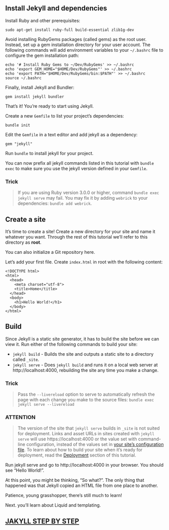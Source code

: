 

## Install Jekyll and dependencies

Install Ruby and other prerequisites:

    sudo apt-get install ruby-full build-essential zlib1g-dev

Avoid installing RubyGems packages (called gems) as the root user. Instead, set up a gem installation directory for your user account. The following commands will add environment variables to your `~/.bashrc` file to configure the gem installation path:

    echo '# Install Ruby Gems to ~/Dev/RubyGems' >> ~/.bashrc
    echo 'export GEM_HOME="$HOME/Dev/RubyGems"' >> ~/.bashrc
    echo 'export PATH="$HOME/Dev/RubyGems/bin:$PATH"' >> ~/.bashrc
    source ~/.bashrc

Finally, install Jekyll and Bundler:

    gem install jekyll bundler

That’s it! You’re ready to start using Jekyll.

Create a new `Gemfile` to list your project’s dependencies:

    bundle init

Edit the `Gemfile` in a text editor and add jekyll as a dependency:

    gem "jekyll"

Run `bundle` to install jekyll for your project.

You can now prefix all jekyll commands listed in this tutorial with `bundle exec` to make sure you use the jekyll version defined in your `Gemfile`.

### Trick
> If you are using Ruby version 3.0.0 or higher, command `bundle exec jekyll serve` may fail. You may fix it by adding `webrick` to your dependencies: `bundle add webrick`.

## Create a site

It’s time to create a site! Create a new directory for your site and name it whatever you want. Through the rest of this tutorial we’ll refer to this directory as **root**.

You can also initialize a Git repository here.

Let’s add your first file. Create `index.html` in root with the following content:

```
<!DOCTYPE html>
<html>
  <head>
    <meta charset="utf-8">
    <title>Home</title>
  </head>
  <body>
    <h1>Hello World!</h1>
  </body>
</html>
```

## Build

Since Jekyll is a static site generator, it has to build the site before we can view it. Run either of the following commands to build your site:

* `jekyll build` - Builds the site and outputs a static site to a directory called `_site`.
* `jekyll serve` - Does `jekyll build` and runs it on a local web server at http://localhost:4000, rebuilding the site any time you make a change.

### Trick
> Pass the `--livereload` option to serve to automatically refresh the page with each change you make to the source files: `bundle exec jekyll serve --livereload`

### **ATTENTION**
> The version of the site that `jekyll serve` builds in `_site` is not suited for deployment. Links and asset URLs in sites created with `jekyll serve` will use https://localhost:4000 or the value set with command-line configuration, instead of the values set in [your site’s configuration file](https://jekyllrb.com/docs/configuration/). To learn about how to build your site when it’s ready for deployment, read the [Deployment](https://jekyllrb.com/docs/step-by-step/10-deployment/) section of this tutorial.

Run jekyll serve and go to http://localhost:4000 in your browser. You should see “Hello World!”.

At this point, you might be thinking, “So what?”. The only thing that happened was that Jekyll copied an HTML file from one place to another.

Patience, young grasshopper, there’s still much to learn!

Next. you’ll learn about Liquid and templating.

## [JAKYLL STEP BY STEP](https://jekyllrb.com/docs/step-by-step/01-setup/)